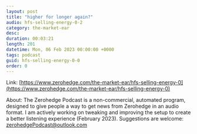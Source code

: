 ```yaml
---
layout: post
title: "higher for longer again?"
audio: hfs-selling-energy-0-2
category: the-market-ear
desc: 
duration: 00:03:21
length: 201
datetime: Mon, 06 Feb 2023 00:00:00 +0000
tags: podcast
guid: hfs-selling-energy-0-0
order: 0
---
```



Link: [https://www.zerohedge.com/the-market-ear/hfs-selling-energy-0](https://www.zerohedge.com/the-market-ear/hfs-selling-energy-0)

About: The Zerohedge Podcast is a non-commercial, automated program, designed to give people a way to get news from Zerohedge in an audio format.  I am actively working on tweaking and improving the setup to create a better listening experience (February 2023).  Suggestions are welcome: [zerohedgePodcast@outlook.com](mailto:zerohedgePodcast@outlook.com)
